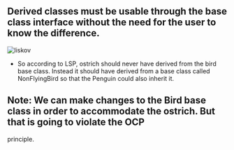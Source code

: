 ## Derived classes must be usable through the base class interface without the need for the user to know the difference.

![liskov](https://user-images.githubusercontent.com/6800366/36943799-8b5a7a5e-1fb5-11e8-8d06-215172e3f0dc.PNG)


* So according to LSP, ostrich should never have derived from the bird base class. Instead it should have derived 
from a base class called NonFlyingBird so that the Penguin could also inherit it.

## Note: We can make changes to the Bird base class in order to accommodate the ostrich. But that is going to violate the OCP 
principle.
